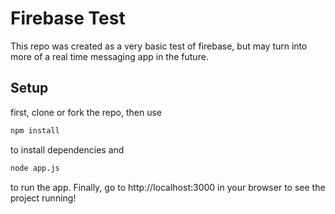 # Firebase Test
This repo was created as a very basic test of firebase, but may turn into more of a real time messaging app in the future.  

## Setup
first, clone or fork the repo, then
use 
``` bash
npm install
```
to install dependencies and 
``` bash
node app.js
``` 
to run the app.  Finally, go to http://localhost:3000 in your browser to see the project running!